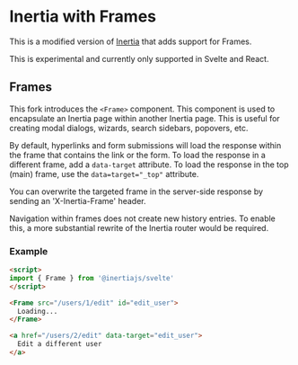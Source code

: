 # Inertia with Frames

This is a modified version of [Inertia](https://github.com/inertiajs/inertia) that adds support for Frames.

This is experimental and currently only supported in Svelte and React.

## Frames

This fork introduces the `<Frame>` component. This component is used to encapsulate an Inertia page within another Inertia page. This is useful for creating modal dialogs, wizards, search sidebars, popovers, etc.

By default, hyperlinks and form submissions will load the response within the frame that contains the link or the form. To load the response in a different frame, add a `data-target` attribute. To load the response in the top (main) frame, use the `data=target="_top"` attribute.

You can overwrite the targeted frame in the server-side response by sending an 'X-Inertia-Frame' header.

Navigation within frames does not create new history entries. To enable this, a more substantial rewrite of the Inertia router would be required.

### Example

```html
<script>
import { Frame } from '@inertiajs/svelte'
</script>

<Frame src="/users/1/edit" id="edit_user">
  Loading...
</Frame>

<a href="/users/2/edit" data-target="edit_user">
  Edit a different user
</a>
```
